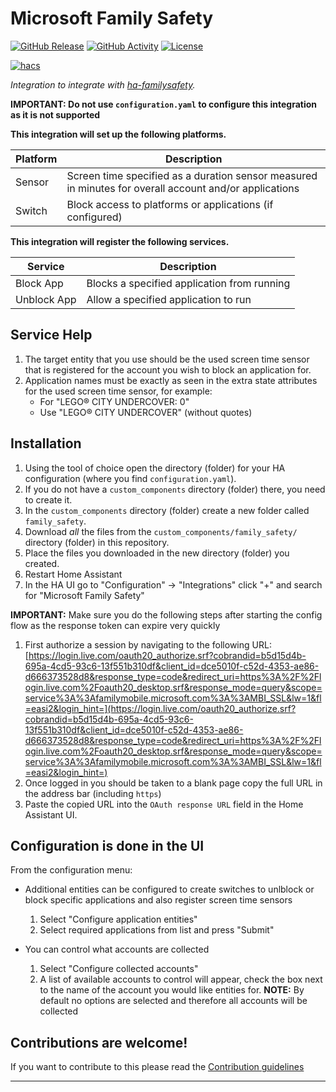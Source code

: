 # Microsoft Family Safety

[![GitHub Release][releases-shield]][releases]
[![GitHub Activity][commits-shield]][commits]
[![License][license-shield]](LICENSE)

[![hacs][hacsbadge]][hacs]

_Integration to integrate with [ha-familysafety][ha-familysafety]._

**IMPORTANT: Do not use `configuration.yaml` to configure this integration as it is not supported**

**This integration will set up the following platforms.**

| Platform | Description                                                                                            |
| -------- | ------------------------------------------------------------------------------------------------------ |
| Sensor   | Screen time specified as a duration sensor measured in minutes for overall account and/or applications |
| Switch   | Block access to platforms or applications (if configured)                                              |

**This integration will register the following services.**

| Service     | Description                                 |
| ----------- | ------------------------------------------- |
| Block App   | Blocks a specified application from running |
| Unblock App | Allow a specified application to run        |

## Service Help

1. The target entity that you use should be the used screen time sensor that is registered for the account you wish to block an application for.
1. Application names must be exactly as seen in the extra state attributes for the used screen time sensor, for example:
   - For "LEGO® CITY UNDERCOVER: 0"
   - Use "LEGO® CITY UNDERCOVER" (without quotes)

## Installation

1. Using the tool of choice open the directory (folder) for your HA configuration (where you find `configuration.yaml`).
1. If you do not have a `custom_components` directory (folder) there, you need to create it.
1. In the `custom_components` directory (folder) create a new folder called `family_safety`.
1. Download _all_ the files from the `custom_components/family_safety/` directory (folder) in this repository.
1. Place the files you downloaded in the new directory (folder) you created.
1. Restart Home Assistant
1. In the HA UI go to "Configuration" -> "Integrations" click "+" and search for "Microsoft Family Safety"

**IMPORTANT:** Make sure you do the following steps after starting the config flow as the response token can expire very quickly

1. First authorize a session by navigating to the following URL:
   [https://login.live.com/oauth20_authorize.srf?cobrandid=b5d15d4b-695a-4cd5-93c6-13f551b310df&client_id=dce5010f-c52d-4353-ae86-d666373528d8&response_type=code&redirect_uri=https%3A%2F%2Flogin.live.com%2Foauth20_desktop.srf&response_mode=query&scope=service%3A%3Afamilymobile.microsoft.com%3A%3AMBI_SSL&lw=1&fl=easi2&login_hint=](https://login.live.com/oauth20_authorize.srf?cobrandid=b5d15d4b-695a-4cd5-93c6-13f551b310df&client_id=dce5010f-c52d-4353-ae86-d666373528d8&response_type=code&redirect_uri=https%3A%2F%2Flogin.live.com%2Foauth20_desktop.srf&response_mode=query&scope=service%3A%3Afamilymobile.microsoft.com%3A%3AMBI_SSL&lw=1&fl=easi2&login_hint=)
1. Once logged in you should be taken to a blank page copy the full URL in the address bar (including `https`)
1. Paste the copied URL into the `OAuth response URL` field in the Home Assistant UI.

## Configuration is done in the UI

From the configuration menu:

- Additional entities can be configured to create switches to unlblock or block specific applications and also register screen time sensors

  1.  Select "Configure application entities"
  1.  Select required applications from list and press "Submit"

- You can control what accounts are collected
  1.  Select "Configure collected accounts"
  1.  A list of available accounts to control will appear, check the box next to the name of the account you would like entities for.
      **NOTE:** By default no options are selected and therefore all accounts will be collected

## Contributions are welcome!

If you want to contribute to this please read the [Contribution guidelines](CONTRIBUTING.md)

---

[ha-familysafety]: https://github.com/pantherale0/ha-familysafety
[commits-shield]: https://img.shields.io/github/commit-activity/y/pantherale0/ha-familysafety.svg?style=for-the-badge
[commits]: https://github.com/pantherale0/ha-familysafety/commits/main
[hacs]: https://github.com/hacs/integration
[hacsbadge]: https://img.shields.io/badge/HACS-Custom-orange.svg?style=for-the-badge
[license-shield]: https://img.shields.io/github/license/pantherale0/ha-familysafety.svg?style=for-the-badge
[releases-shield]: https://img.shields.io/github/release/pantherale0/ha-familysafety.svg?style=for-the-badge
[releases]: https://github.com/pantherale0/ha-familysafety/releases
